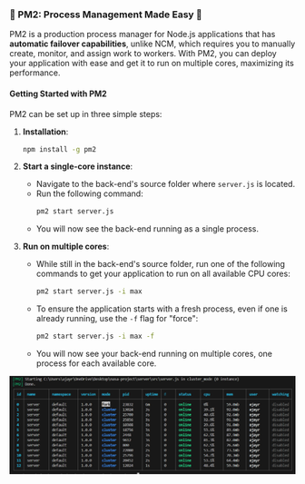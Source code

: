 ### 📝 PM2: Process Management Made Easy 🚀

PM2 is a production process manager for Node.js applications that has **automatic failover capabilities**, unlike NCM, which requires you to manually create, monitor, and assign work to workers. With PM2, you can deploy your application with ease and get it to run on multiple cores, maximizing its performance.

#### **Getting Started with PM2**
PM2 can be set up in three simple steps:

1.  **Installation**:
    ```bash
    npm install -g pm2
    ```

2.  **Start a single-core instance**:
    -   Navigate to the back-end's source folder where `server.js` is located.
    -   Run the following command:
        ```bash
        pm2 start server.js
        ```
    -   You will now see the back-end running as a single process.

3.  **Run on multiple cores**:
    -   While still in the back-end's source folder, run one of the following commands to get your application to run on all available CPU cores:
        ```bash
        pm2 start server.js -i max
        ```
    -   To ensure the application starts with a fresh process, even if one is already running, use the `-f` flag for "force":
        ```bash
        pm2 start server.js -i max -f
        ```
    -   You will now see your back-end running on multiple cores, one process for each available core.

![alt text](image.png)